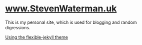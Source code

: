 # www.StevenWaterman.uk

This is my personal site, which is used for blogging and random digressions.

[Using the flexible-jekyll theme](https://github.com/artemsheludko/flexible-jekyll)
